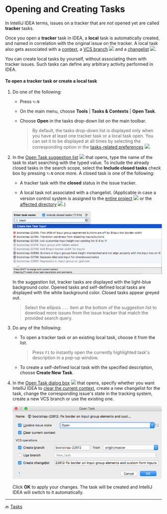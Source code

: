 # Opening and Creating Tasks 

In IntelliJ IDEA terms, issues on a tracker that are not opened yet are called **tracker** tasks. 

Once you open a **tracker** task in IDEA, a **local** task is automatically created, and named in correlation with the original issue on the tracker. A local task also gets associated with a [context](Contexts.md), a [VCS branch][1] ![][ext] and a [changelist][2] ![][ext].

You can create local tasks by yourself, without associating them with tracker issues. Such tasks can define any arbitrary activity performed in IDEA.

#### To open a tracker task or create a local task

1. Do one of the following: 
    - Press `⌥⇧N`
    - On the main menu, choose **Tools** | **Tasks & Contexts** | **Open Task**.
    - Choose **Open** in the tasks drop-down list on the main toolbar.

        > By default, the tasks drop-down list is displayed only when you have at least one tracker task or a local task open. You can set it to be displayed at all times by selecting the corresponding option in the [tasks-related preferences][3] ![][ext].


2. In the [Open Task suggestion list][4] ![][ext] that opens, type the name of the task to start searching with the typed value. To include the already closed tasks in the search scope, select the **Include closed tasks** check box by pressing `⌥⇧N` once more. A closed task is one of the following:

    - A tracker task with the **closed** status in the issue tracker. 
    
    - A local task not associated with a changelist. (Applicable in case a version control system is assigned to the [entire project][5] ![][ext] or the [affected directory][6] ![][ext].)

    ![](../img/task-open-list.png)

    In the suggestion list, tracker tasks are displayed with the light-blue background color. Opened tasks and self-defined local tasks are displayed with the white background color. Closed tasks appear greyed out.


    > Select the ellipsis `...` item at the bottom of the suggestion list to download more issues from the issue tracker that match the provided search query.

3. Do any of the following:
    - To open a tracker task or an existing local task, choose it from the list.

        > Press `F1` to instantly open the currently highlighted task's description in a pop-up window.
 
    - To create a self-defined local task with the specified description, choose **Create New Task**.    
 
4. In the [Open Task dialog box][7] ![][ext] that opens, specify whether you want IntelliJ IDEA to [clear the current context](Contexts-clearing.md), create a new changelist for the task, change the corresponding issue's state in the tracking system, create a new VCS branch or use the existing one. 

    ![](../img/task-open-dialog.png)

    Click **OK** to apply your changes. The task will be created and IntelliJ IDEA will switch to it automatically.

---
🔙 [Tasks](Tasks.md)

[1]: https://www.jetbrains.com/help/idea/managing-branches.html
[2]: https://www.jetbrains.com/help/idea/changelist.html
[3]: https://www.jetbrains.com/help/idea/tasks.html
[4]: https://www.jetbrains.com/help/idea/open-task-dialog.html#suggestion_list
[5]: https://www.jetbrains.com/help/idea/2017.1/associating-a-project-root-with-a-version-control-system.html
[6]: https://www.jetbrains.com/help/idea/associating-a-directory-with-a-specific-version-control-system.html
[7]: https://www.jetbrains.com/help/idea/open-task-dialog.html

[ext]: ../img/ext-link.png

